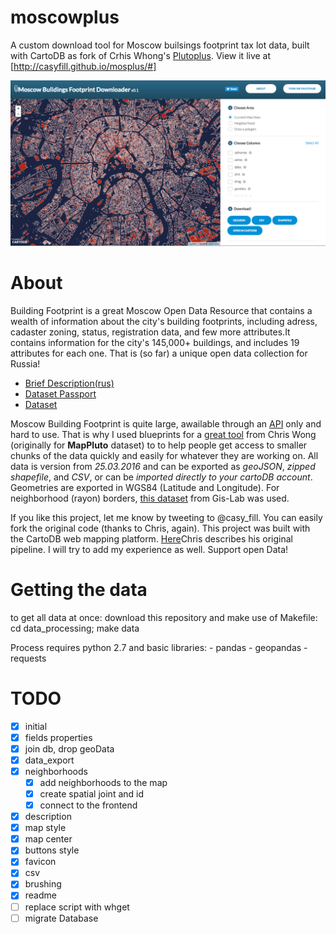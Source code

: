 # moscowplus

A custom download tool for Moscow builsings footprint tax lot data, built with CartoDB as fork of Crhis Whong's [Plutoplus]((http://chriswhong.github.io/plutoplus)).  View it live at [http://casyfill.github.io/mosplus/#]

![alpha_version_screenshot](img/screenshot.png)

About
=====

Building Footprint is a great Moscow Open Data Resource that contains a wealth of information about the city's building footprints, including adress, cadaster zoning, status, registration data, and few more attributes.It contains information for the city's 145,000+ buildings, and includes 19 attributes for each one. That is (so far) a unique open data collection for Russia!

- [Brief Description(rus)](http://data.mos.ru/opendata/1927/description?versionNumber=1&releaseNumber=1)
- [Dataset Passport](http://data.mos.ru/opendata/1927/passport?versionNumber=1&releaseNumber=1)
- [Dataset](http://data.mos.ru/opendata/1927/data/table?versionNumber=1&releaseNumber=1)

Moscow Building Footprint is quite large, awailable through an [API](http://api.data.mos.ru/) only and hard to use. That is why I used blueprints for a [great tool](http://chriswhong.github.io/plutoplus/#) from Chris Wong (originally for **MapPluto** dataset) to to help people get access to smaller chunks of the data quickly and easily for whatever they are working on.
All data is version from *25.03.2016* and can be exported as *geoJSON*, *zipped shapefile*, and *CSV*, or can be *imported directly to your cartoDB account*. Geometries are exported in WGS84 (Latitude and Longitude). For neighborhood (rayon) borders, [this dataset](http://gis-lab.info/qa/moscow-atd.html) from Gis-Lab was used.

If you like this project, let me know by tweeting to @casy_fill. You can easily fork the original code (thanks to Chris, again). This project was built with the CartoDB web mapping platform. [Here]((http://chriswhong.com/open-data/building-a-custom-downloader-for-nycs-pluto-data/))Chris describes his original pipeline. I will try to add my experience as well. Support open Data!


Getting the data
================

to get all data at once: download this repository and make use of Makefile:
	cd data_processing; make data

Process requires python 2.7 and basic libraries:
	- pandas
	- geopandas
	- requests

TODO
====

- [x] initial
- [x] fields properties
- [x] join db, drop geoData 
- [x] data_export 
- [x] neighborhoods
	- [x] add neighborhoods to the map
	- [x] create spatial joint and id
	- [x] connect to the frontend
- [x] description
- [x] map style
- [x] map center
- [x] buttons style
- [x] favicon
- [x] csv
- [x] brushing
- [x] readme
- [ ] replace script with whget
- [ ] migrate Database